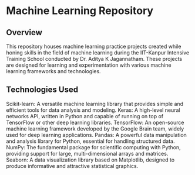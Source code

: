 # Machine Learning Repository
## Overview
This repository houses machine learning practice projects created while honing skills in the field of machine learning during the IIT-Kanpur Intensive Training School conducted by Dr. Aditya K Jagannatham. These projects are designed for learning and experimentation with various machine learning frameworks and technologies.
## Technologies Used
Scikit-learn: A versatile machine learning library that provides simple and efficient tools for data analysis and modeling.
Keras: A high-level neural networks API, written in Python and capable of running on top of TensorFlow or other deep learning libraries.
TensorFlow: An open-source machine learning framework developed by the Google Brain team, widely used for deep learning applications.
Pandas: A powerful data manipulation and analysis library for Python, essential for handling structured data.
NumPy: The fundamental package for scientific computing with Python, providing support for large, multi-dimensional arrays and matrices.
Seaborn: A data visualization library based on Matplotlib, designed to produce informative and attractive statistical graphics.
